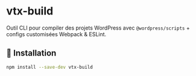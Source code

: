 # vtx-build

Outil CLI pour compiler des projets WordPress avec `@wordpress/scripts` + configs customisées Webpack & ESLint.

## 🚀 Installation

```bash
npm install --save-dev vtx-build
